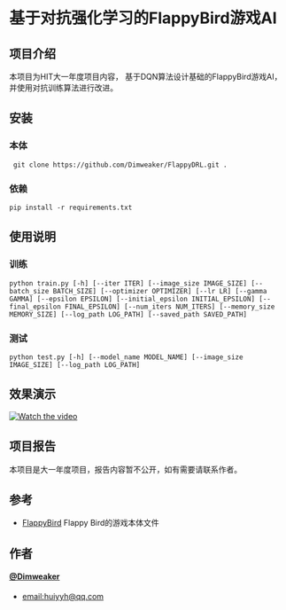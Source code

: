# 基于对抗强化学习的FlappyBird游戏AI
## 项目介绍
本项目为HIT大一年度项目内容，
基于DQN算法设计基础的FlappyBird游戏AI，
并使用对抗训练算法进行改进。
## 安装
### 本体
``` git clone https://github.com/Dimweaker/FlappyDRL.git .```
### 依赖
```pip install -r requirements.txt```
## 使用说明
### 训练
```python train.py [-h] [--iter ITER] [--image_size IMAGE_SIZE] [--batch_size BATCH_SIZE] [--optimizer OPTIMIZER] [--lr LR] [--gamma GAMMA] [--epsilon EPSILON] [--initial_epsilon INITIAL_EPSILON] [--final_epsilon FINAL_EPSILON] [--num_iters NUM_ITERS] [--memory_size MEMORY_SIZE] [--log_path LOG_PATH] [--saved_path SAVED_PATH]```
### 测试
```python test.py [-h] [--model_name MODEL_NAME] [--image_size IMAGE_SIZE] [--log_path LOG_PATH]```
## 效果演示
[![Watch the video](demo.png)](https://www.bilibili.com/video/BV1Vv4y1V7j8)
## 项目报告
本项目是大一年度项目，报告内容暂不公开，如有需要请联系作者。
## 参考
- [FlappyBird](https://github.com/sourabhv/FlapPyBird) Flappy Bird的游戏本体文件
## 作者
#### [@Dimweaker](https://github.com/Dimweaker)
- [email:huiyyh@qq.com](<huiyyh@qq.com>)
